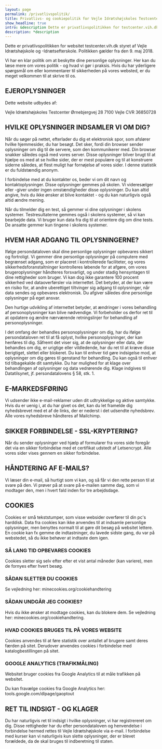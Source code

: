 ```yaml
---
layout: page
permalink: /privatlivspolitik/
title: Privatlivs- og cookiepolitik for Vejle Idrætshøjskoles Testcenter
show_headline: true
intro: &description Dette er privatlivspolitikken for testcenter.vih.dk. Politikken gælder fra den 9. maj 2018.
description: *description
---
```


Dette er privatlivspolitikken for websitet testcenter.vih.dk styret af Vejle Idrætshøjskole og -Idrætsefterskole. Politikken gælder fra den 9. maj 2018.

Vi har en klar politik om at beskytte dine personlige oplysninger. Her kan du læse mere om vores politik - og hvad vi gør i praksis. Hvis du har yderligere spørgsmål om eller kommentarer til sikkerheden på vores websted, er du meget velkommen til at skrive til os.

## EJEROPLYSNINGER

Dette website udbydes af:

Vejle Idrætshøjskoles Testcenter
Ørnebjergvej 28
7100 Vejle
CVR 36850728

## HVILKE OPLYSNINGER INDSAMLER VI OM DIG?

Når du søger på nettet, efterlader du dig et elektronisk spor, som afslører hvilke hjemmesider, du har besøgt. Det sker, fordi din browser sender oplysninger om dig til de servere, som den kommunikerer med. Din browser snakker således også med vores server. Disse oplysninger bliver brugt til at hjælpe os med at se hvilke sider, der er mest populære og til at konstruere siderne således, at flest muligt har fornøjelse af vores sider. I denne statistik er du fuldstændig anonym.

I forbindelse med at du kontakter os, beder vi om dit navn og kontaktoplysninger. Disse oplysninger gemmes på skolen. Vi videresælger eller -giver under ingen omstændigheder disse oplysninger. Du kan altid angive, hvis du ikke ønsker at blive kontaktet - og du kan naturligvis også altid ændre mening.

Når du tilmelder dig en test, så gemmer vi dine oplysninger i skolens systemer. Testresultaterne gemmes også i skolens systemer, så vi kan bearbejde data. Vi bruger kun data fra dig til at orientere dig om dine tests. De ansatte gemmer kun tingene i skolens systemer.

## HVEM HAR ADGANG TIL OPLYSNINGERNE?

Ifølge persondataloven skal dine personlige oplysninger opbevares sikkert og fortroligt. Vi gemmer dine personlige oplysninger på computere med begrænset adgang, som er placeret i kontrollerede faciliteter, og vores sikkerhedsforanstaltninger kontrolleres løbende for at afgøre, om vores brugeroplysninger håndteres forsvarligt, og under stadig hensyntagen til dine rettigheder som bruger. Vi kan dog ikke garantere 100 procent sikkerhed ved dataoverførsler via internettet. Det betyder, at der kan være en risiko for, at andre uberettiget tiltvinger sig adgang til oplysninger, når data sendes og opbevares elektronisk. Du afgiver således dine personlige oplysninger på eget ansvar.

Den hurtige udvikling af internettet betyder, at ændringer i vores behandling af personoplysninger kan blive nødvendige. Vi forbeholder os derfor ret til at opdatere og ændre nærværende retningslinjer for behandling af personoplysninger.

I det omfang der behandles personoplysninger om dig, har du ifølge persondataloven ret til at få oplyst, hvilke personoplysninger, der kan henføres til dig. Såfremt det viser sig, at de oplysninger eller data, der behandles om dig, er urigtige eller vildledende, har du ret til at kræve disse berigtiget, slettet eller blokeret. Du kan til enhver tid gøre indsigelse mod, at oplysninger om dig gøres til genstand for behandling. Du kan også til enhver tid tilbagekalde dit samtykke. Du har mulighed for at klage over behandlingen af oplysninger og data vedrørende dig. Klage indgives til Datatilsynet, jf. persondatalovens § 58, stk. 1.

## E-MARKEDSFØRING

Vi udsender ikke e-mail-reklamer uden dit udtrykkelige og aktive samtykke. Hvis du er uenig i, at du har givet os det, kan du let framelde dig nyhedsbrevet med et af de links, der er nederst i det udsendte nyhedsbrev. Alle vores nyhedsbreve håndteres af Mailchimp.

## SIKKER FORBINDELSE - SSL-KRYPTERING?

Når du sender oplysninger ved hjælp af formularer fra vores side foregår det via en sikker forbindelse med et certifikat udstedt af Letsencrypt. Alle vores sider vises gennem en sikker forbindelse.

## HÅNDTERING AF E-MAILS?

Vi læser din e-mail, så hurtigt som vi kan, og så får vi den rette person til at svare på den. Vi prøver på at svare på e-mailen samme dag, som vi modtager den, men i hvert fald inden for tre arbejdsdage.

## COOKIES

Cookies er små tekststumper, som visse websider overfører til din pc's harddisk. Data fra cookies kan ikke anvendes til at indsamle personlige oplysninger, men benyttes normalt til at gøre dit besøg på websitet lettere. En cookie kan fx gemme de indtastninger, du lavede sidste gang, du var på webstedet, så du ikke behøver at indtaste dem igen.

### SÅ LANG TID OPBEVARES COOKIES

Cookies sletter sig selv efter efter et vist antal måneder (kan variere), men de fornyes efter hvert besøg.

### SÅDAN SLETTER DU COOKIES

Se vejledning her: minecookies.org/cookiehandtering

### SÅDAN UNDGÅR JEG COOKIES?

Hvis du ikke ønsker at modtage cookies, kan du blokere dem. Se vejledning her: minecookies.org/cookiehandtering.

### HVAD COOKIES BRUGES TIL PÅ VORES WEBSITE

Cookies anvendes til at føre statistik over antallet af brugere samt deres færden på sitet. Derudover anvendes cookies i forbindelse med katalogbestillingen på sitet.

### GOOGLE ANALYTICS (TRAFIKMÅLING)

Websitet bruger cookies fra Google Analytics til at måle trafikken på websitet.

Du kan fravælge cookies fra Google Analytics her: tools.google.com/dlpage/gaoptout

## RET TIL INDSIGT - OG KLAGER

Du har naturligvis ret til indsigt i hvilke oplysninger, vi har registrereret om dig. Disse rettigheder har du efter persondataloven og henvendelse i forbindelse hermed rettes til Vejle Idrætshøjskole via e-mail. I forbindelse med kurser kan vi naturligvis kun slette oplysninger, der er blevet forældede, da de skal bruges til indberetning til staten.
